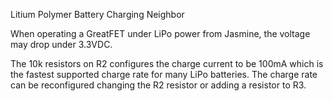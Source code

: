 Litium Polymer Battery Charging Neighbor

When operating a GreatFET under LiPo power from Jasmine, the voltage may drop under 3.3VDC.

The 10k resistors on R2 configures the charge current to be 100mA which is the fastest supported charge rate for many LiPo batteries. The charge rate can be reconfigured changing the R2 resistor or adding a resistor to R3.


